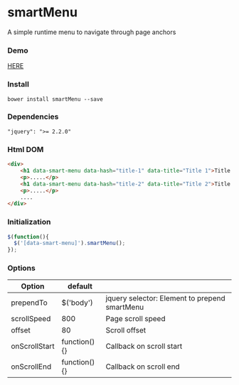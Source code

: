 # smartMenu

A simple runtime menu to navigate through page anchors

### Demo
[HERE](https://grigno.github.io/smartMenu/)

### Install
```
bower install smartMenu --save
```

### Dependencies
```
"jquery": ">= 2.2.0"
```


### Html DOM
```html
<div>
	<h1 data-smart-menu data-hash="title-1" data-title="Title 1">Title 1</h1>
	<p>.....</p>	
	<h1 data-smart-menu data-hash="title-2" data-title="Title 2">Title 2</h1>
	<p>.....</p>	
	....
</div>
```



### Initialization

```javascript
$(function(){
  $('[data-smart-menu]').smartMenu();
});
```


### Options


Option         | default          |   |
--------------------|------------------|-----------------------|
prependTo				| $('body')   | jquery selector: Element to prepend smartMenu  |
scrollSpeed|800|Page scroll speed
offset|80|Scroll offset
onScrollStart|function(){}|Callback on scroll start
onScrollEnd|function(){}|Callback on scroll end